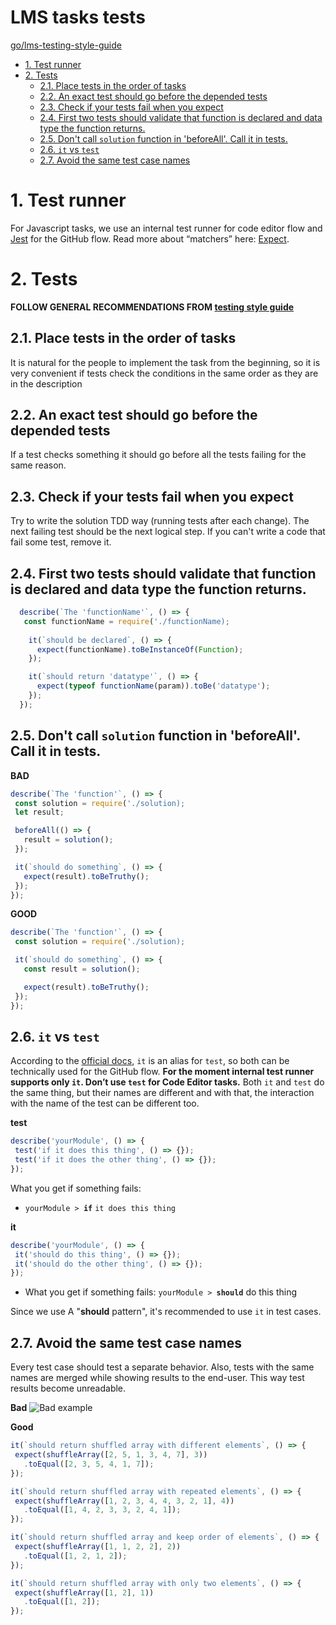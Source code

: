 # LMS tasks tests <!-- omit in toc -->

[go/lms-testing-style-guide](http://go/lms-testing-style-guide)

- [1. Test runner](#1-test-runner)
- [2. Tests](#2-tests)
  - [2.1. Place tests in the order of tasks](#21-place-tests-in-the-order-of-tasks)
  - [2.2. An exact test should go before the depended tests](#22-an-exact-test-should-go-before-the-depended-tests)
  - [2.3. Check if your tests fail when you expect](#23-check-if-your-tests-fail-when-you-expect)
  - [2.4. First two tests should validate that function is declared and data type the function returns.](#24-first-two-tests-should-validate-that-function-is-declared-and-data-type-the-function-returns)
  - [2.5. Don't call `solution` function in 'beforeAll'. Call it in tests.](#25-dont-call-solution-function-in-beforeall-call-it-in-tests)
  - [2.6. `it` vs `test`](#26-it-vs-test)
  - [2.7. Avoid the same test case names](#27-avoid-the-same-test-case-names)

# 1. Test runner

For Javascript tasks, we use an internal test runner for code editor flow and [Jest](https://jestjs.io/) for the GitHub flow. Read more about “matchers” here:
[Expect](https://jestjs.io/docs/en/expect).

# 2. Tests

**FOLLOW GENERAL RECOMMENDATIONS FROM [testing style guide](./testing.md)**

## 2.1. Place tests in the order of tasks
It is natural for the people to implement the task from the beginning, so it is
very convenient if tests check the conditions in the same order as they are in
the description

## 2.2. An exact test should go before the depended tests
If a test checks something it should go before all the tests failing for the 
same reason.

## 2.3. Check if your tests fail when you expect
Try to write the solution TDD way (running tests after
each change). The next failing test should be the next logical step. If you 
can't write a code that fail some test, remove it.

## 2.4. First two tests should validate that function is declared and data type the function returns.

```js
  describe(`The 'functionName'`, () => {
   const functionName = require('./functionName);
  
    it(`should be declared`, () => {
      expect(functionName).toBeInstanceOf(Function);
    });

    it(`should return 'datatype'`, () => {
      expect(typeof functionName(param)).toBe('datatype');
    });
  });
```
  
## 2.5. Don't call `solution` function in 'beforeAll'. Call it in tests.
  
  **BAD**
  ```javascript
  describe(`The 'function'`, () => {
   const solution = require('./solution);
   let result;
  
   beforeAll(() => {
     result = solution();
   });
  
   it(`should do something`, () => {
     expect(result).toBeTruthy();
   });
  });
  ```
  
  **GOOD**
  ```javascript
  describe(`The 'function'`, () => {
   const solution = require('./solution);
  
   it(`should do something`, () => {
     const result = solution();

     expect(result).toBeTruthy();
   });
  });
  ```
 
## 2.6. `it` vs `test`

According to the [official docs](https://jestjs.io/docs/en/api.html#testname-fn-timeout), `it` is an alias for `test`, so both can be technically used for the GitHub flow. **For the moment internal test runner supports only `it`. Don’t use `test` for Code Editor tasks.**
Both `it` and `test` do the same thing, but their names are different and with that, the interaction with the name of the test can be different too.

  **test**
  ```javascript
  describe('yourModule', () => {
   test('if it does this thing', () => {});
   test('if it does the other thing', () => {});
  });
  ```

  What you get if something fails:
  - `yourModule > `**`if`** `it does this thing`

  **it**
  ```javascript
  describe('yourModule', () => {
   it('should do this thing', () => {});
   it('should do the other thing', () => {});
  });
  ```

  - What you get if something fails:
  `yourModule > `**`should`** do this thing
  
  Since we use A "**should** pattern", it's recommended to use `it` in test cases.

## 2.7. Avoid the same test case names

  Every test case should test a separate behavior. Also, tests with the same names are merged while showing results to the end-user. This way test results become unreadable.

  **Bad**
  ![Bad example](https://mate-academy-images.s3.eu-central-1.amazonaws.com/image_11_fa10c44aef.png)
  
  **Good**
  ```javascript
  it(`should return shuffled array with different elements`, () => {
   expect(shuffleArray([2, 5, 1, 3, 4, 7], 3))
     .toEqual([2, 3, 5, 4, 1, 7]);
  });

  it(`should return shuffled array with repeated elements`, () => {
   expect(shuffleArray([1, 2, 3, 4, 4, 3, 2, 1], 4))
     .toEqual([1, 4, 2, 3, 3, 2, 4, 1]);
  });

  it(`should return shuffled array and keep order of elements`, () => {
   expect(shuffleArray([1, 1, 2, 2], 2))
     .toEqual([1, 2, 1, 2]);
  });

  it(`should return shuffled array with only two elements`, () => {
   expect(shuffleArray([1, 2], 1))
     .toEqual([1, 2]);
  });
  ```

